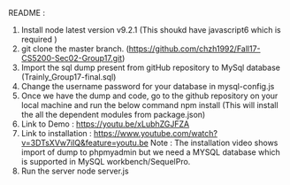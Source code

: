 README : 

1. Install node latest version v9.2.1 (This shoukd have javascript6 which is required )
2. git clone the master branch. (https://github.com/chzh1992/Fall17-CS5200-Sec02-Group17.git)
3. Import the sql dump present from gitHub repository to MySql database (Trainly_Group17-final.sql)
4. Change the username password for your database in mysql-config.js
4. Once we have the dump and code, go to the github repository on your local machine and run the below command
	npm install    (This will install the all the dependent modules from package.json)
5. Link to Demo : 
	https://youtu.be/xLubhZGJFZA
6. Link to installation : 
	https://www.youtube.com/watch?v=3DTsXVw7iIQ&feature=youtu.be
Note : The installation video shows import of dump to phpmyadmin but we need a MYSQL database which is supported in MySQL workbench/SequelPro.
7. Run the server
		node server.js

